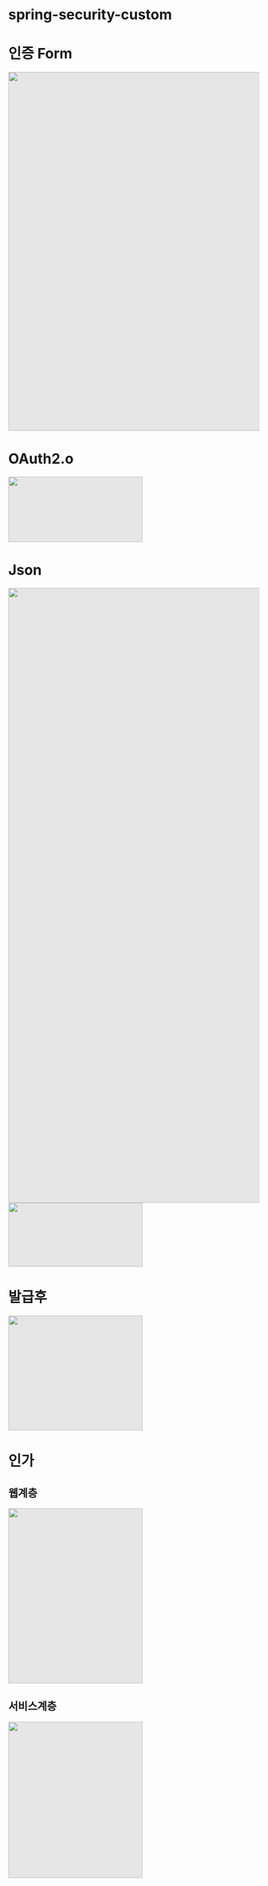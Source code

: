 # spring-security-custom


# 인증 Form

<img style="-webkit-user-select: none;margin: auto;cursor: zoom-in;background-color: hsl(0, 0%, 90%);transition: background-color 300ms;" src="https://camo.githubusercontent.com/e312f459cd00044a5f2d98edccc9401f42020a8e350b47d67e8de11717af4cf5/68747470733a2f2f6d656469612e766c70742e75732f696d616765732f79796f6e67333531392f706f73742f39306663306166302d383837632d343532652d383166612d3335363562396366666262342f53637265656e25323053686f74253230323032322d30312d3239253230617425323031322e30302e3135253230414d2e706e67" width="989" height="719">

# OAuth2.o
<img style="-webkit-user-select: none;margin: auto;cursor: zoom-in;background-color: hsl(0, 0%, 90%);transition: background-color 300ms;" src="https://camo.githubusercontent.com/2085625bd57524c855fcb44c9f1f1430fe35285ceb2127ae3c9f3552e0c465ea/68747470733a2f2f6d656469612e766c70742e75732f696d616765732f79796f6e67333531392f706f73742f65643832393937322d666361392d343439302d383639622d3533303336323733346433382f53637265656e25323053686f74253230323032322d30312d3238253230617425323031312e35392e3436253230504d2e706e67" width="269" height="131">


# Json
<img style="-webkit-user-select: none;margin: auto;cursor: zoom-out;background-color: hsl(0, 0%, 90%);transition: background-color 300ms;" src="https://camo.githubusercontent.com/3429d772b2e9784666fe96278f3ffd0dce10200ae169c4694d48cb17081d2695/68747470733a2f2f6d656469612e766c70742e75732f696d616765732f79796f6e67333531392f706f73742f38616666663631632d373838372d343662612d613766352d3664666231303463666538622f53637265656e25323053686f74253230323032322d30312d3239253230617425323031322e30302e3430253230414d2e706e67" width="998" height="1232">


<img style="-webkit-user-select: none;margin: auto;cursor: zoom-in;background-color: hsl(0, 0%, 90%);transition: background-color 300ms;" src="https://camo.githubusercontent.com/bf6bea4a4bb599e1fd4b0dd1ec28673d13ecbe228488b55f5fac68353ca8214e/68747470733a2f2f6d656469612e766c70742e75732f696d616765732f79796f6e67333531392f706f73742f61653630663565642d346664632d346536362d626163302d3661326630633434386330342f53637265656e25323053686f74253230323032322d30312d3239253230617425323031322e30312e3130253230414d2e706e67" width="269" height="128">


# 발급후
<img style="-webkit-user-select: none;margin: auto;cursor: zoom-in;background-color: hsl(0, 0%, 90%);transition: background-color 300ms;" src="https://camo.githubusercontent.com/33e130e3914d709f06befbcdcaa94cf1fb7093eec67d35da499649a13600e873/68747470733a2f2f6d656469612e766c70742e75732f696d616765732f79796f6e67333531392f706f73742f32333861346262312d353333612d346438312d396464312d3937373531396235306139362f53637265656e25323053686f74253230323032322d30312d3239253230617425323031322e30322e3039253230414d2e706e67" width="269" height="230">


# 인가

##  웹계층

<img style="-webkit-user-select: none;margin: auto;cursor: zoom-in;background-color: hsl(0, 0%, 90%);transition: background-color 300ms;" src="https://camo.githubusercontent.com/f4bfececf8db2d3c08ca08f31c5d6e137c867b6dffce79330316b07e0cc66c0e/68747470733a2f2f6d656469612e766c70742e75732f696d616765732f79796f6e67333531392f706f73742f38313132653432312d313339302d343763632d386332392d3535353264653335366132612f53637265656e25323053686f74253230323032322d30312d3239253230617425323031322e30332e3332253230414d2e706e67" width="269" height="351">

##  서비스계층

<img style="-webkit-user-select: none;margin: auto;cursor: zoom-in;background-color: hsl(0, 0%, 90%);transition: background-color 300ms;" src="https://camo.githubusercontent.com/cc4acbd82bfbcdb0468e88361d0c077aa6ab3865eba519ec61d467037701a5de/68747470733a2f2f6d656469612e766c70742e75732f696d616765732f79796f6e67333531392f706f73742f63633235326365632d343533622d343032612d626531612d3431383662346361633631652f53637265656e25323053686f74253230323032322d30312d3239253230617425323031322e30332e3538253230414d2e706e67" width="269" height="313">
